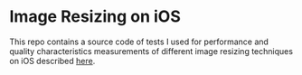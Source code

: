 # Image Resizing on iOS

This repo contains a source code of tests I used for performance and quality characteristics measurements of different image resizing techniques on iOS described [here](https://eugenebokhan.github.io/posts/image-resizing).
